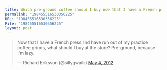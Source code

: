 ```yaml
---
title: Which pre-ground coffee should I buy now that I have a French press?
permalink: "198455516530356225"
URL: "198455516530356225"
File: "198455516530356225"
layout: post
---
```


<blockquote class="twitter-tweet"><p>Now that I have a French press and have run out of my practice coffee grinds, what should I buy at the store? Pre-ground, because I'm lazy.</p>&mdash; Richard Eriksson (@sillygwailo) <a href="https://twitter.com/sillygwailo/status/198455516530356225" data-datetime="2012-05-04T16:54:16+00:00">May 4, 2012</a></blockquote>
<script src="//platform.twitter.com/widgets.js" charset="utf-8"></script>
